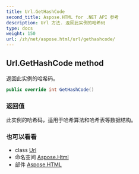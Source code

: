 ```yaml
---
title: Url.GetHashCode
second_title: Aspose.HTML for .NET API 参考
description: Url 方法. 返回此实例的哈希码
type: docs
weight: 150
url: /zh/net/aspose.html/url/gethashcode/
---
```

## Url.GetHashCode method

返回此实例的哈希码。

```csharp
public override int GetHashCode()
```

### 返回值

此实例的哈希码，适用于哈希算法和哈希表等数据结构。

### 也可以看看

* class [Url](../)
* 命名空间 [Aspose.Html](../../url/)
* 部件 [Aspose.HTML](../../../)


